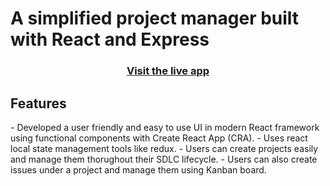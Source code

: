 <h1>A simplified project manager built with React and Express</h1>
<h3 align="center">
  <a href="https://gojira-ui.vercel.app">Visit the live app</a>
</h3>

<h2>Features</h2>
- Developed a user friendly and easy to use UI in modern React framework using functional components with Create React App (CRA).
- Uses react local state management tools like redux.
- Users can create projects easily and manage them thorughout their SDLC lifecycle.
- Users can also create issues under a project and manage them using Kanban board.
